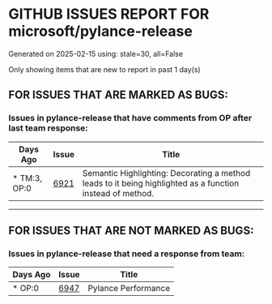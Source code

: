 
# GITHUB ISSUES REPORT FOR microsoft/pylance-release


Generated on 2025-02-15 using: stale=30, all=False


Only showing items that are new to report in past 1 day(s)


## FOR ISSUES THAT ARE MARKED AS BUGS:


### Issues in pylance-release that have comments from OP after last team response:

| Days Ago | Issue | Title |
| --- | --- | --- |
 | \* TM:3, OP:0  |[6921](https://github.com/microsoft/pylance-release/issues/6921 "Semantic Highlighting: Decorating a method leads to it being highlighted as a function instead of method.")  |Semantic Highlighting: Decorating a method leads to it being highlighted as a function instead of method. |

---

## FOR ISSUES THAT ARE NOT MARKED AS BUGS:


### Issues in pylance-release that need a response from team:

| Days Ago | Issue | Title |
| --- | --- | --- |
 | \* OP:0  |[6947](https://github.com/microsoft/pylance-release/issues/6947 "Pylance Performance")  |Pylance Performance |




















